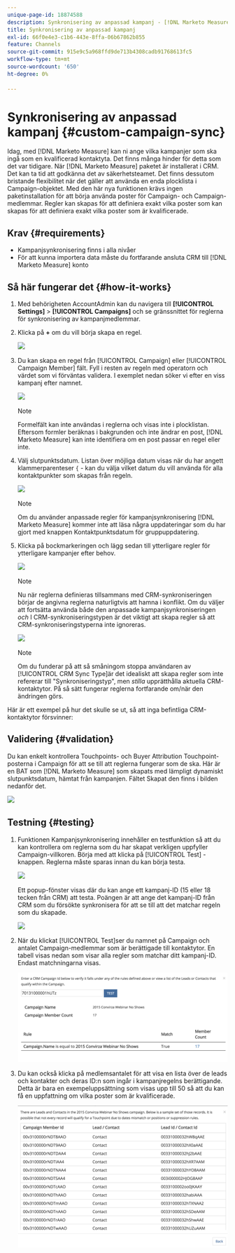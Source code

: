 ```yaml
---
unique-page-id: 18874588
description: Synkronisering av anpassad kampanj - [!DNL Marketo Measure]
title: Synkronisering av anpassad kampanj
exl-id: 66f0e4e3-c1b6-443e-8ffa-06b67862b855
feature: Channels
source-git-commit: 915e9c5a968ffd9de713b4308cadb91768613fc5
workflow-type: tm+mt
source-wordcount: '650'
ht-degree: 0%

---
```


# Synkronisering av anpassad kampanj {#custom-campaign-sync}

Idag, med [!DNL Marketo Measure] kan ni ange vilka kampanjer som ska ingå som en kvalificerad kontaktyta. Det finns många hinder för detta som det var tidigare. När [!DNL Marketo Measure] paketet är installerat i CRM. Det kan ta tid att godkänna det av säkerhetsteamet. Det finns dessutom bristande flexibilitet när det gäller att använda en enda plocklista i Campaign-objektet. Med den här nya funktionen krävs ingen paketinstallation för att börja använda poster för Campaign- och Campaign-medlemmar. Regler kan skapas för att definiera exakt vilka poster som kan skapas för att definiera exakt vilka poster som är kvalificerade.

## Krav {#requirements}

* Kampanjsynkronisering finns i alla nivåer
* För att kunna importera data måste du fortfarande ansluta CRM till [!DNL Marketo Measure] konto

## Så här fungerar det {#how-it-works}

1. Med behörigheten AccountAdmin kan du navigera till **[!UICONTROL Settings]** > **[!UICONTROL Campaigns]** och se gränssnittet för reglerna för synkronisering av kampanjmedlemmar.
1. Klicka på **+** om du vill börja skapa en regel.

   ![](assets/1-1.png)

1. Du kan skapa en regel från [!UICONTROL Campaign] eller [!UICONTROL Campaign Member] fält. Fyll i resten av regeln med operatorn och värdet som vi förväntas validera. I exemplet nedan söker vi efter en viss kampanj efter namnet.

   ![](assets/2-1.png)

   >[!NOTE]
   >
   >Formelfält kan inte användas i reglerna och visas inte i plocklistan. Eftersom formler beräknas i bakgrunden och inte ändrar en post, [!DNL Marketo Measure] kan inte identifiera om en post passar en regel eller inte.

1. Välj slutpunktsdatum. Listan över möjliga datum visas när du har angett klammerparenteser `{` - kan du välja vilket datum du vill använda för alla kontaktpunkter som skapas från regeln.

   ![](assets/3-1.png)

   >[!NOTE]
   >
   >Om du använder anpassade regler för kampanjsynkronisering [!DNL Marketo Measure] kommer inte att läsa några uppdateringar som du har gjort med knappen Kontaktpunktsdatum för gruppuppdatering.

1. Klicka på bockmarkeringen och lägg sedan till ytterligare regler för ytterligare kampanjer efter behov.

   ![](assets/4-1.png)

   >[!NOTE]
   >
   >Nu när reglerna definieras tillsammans med CRM-synkroniseringen börjar de angivna reglerna naturligtvis att hamna i konflikt. Om du väljer att fortsätta använda både den anpassade kampanjsynkroniseringen _och_ I CRM-synkroniseringstypen är det viktigt att skapa regler så att CRM-synkroniseringstyperna inte ignoreras.

   ![](assets/5-1.png)

   >[!NOTE]
   >
   >Om du funderar på att så småningom stoppa användaren av [!UICONTROL CRM Sync Type]är det idealiskt att skapa regler som inte refererar till &quot;Synkroniseringstyp&quot;, men _stilla_ upprätthålla aktuella CRM-kontaktytor. På så sätt fungerar reglerna fortfarande om/när den ändringen görs.

Här är ett exempel på hur det skulle se ut, så att inga befintliga CRM-kontaktytor försvinner:

## Validering {#validation}

Du kan enkelt kontrollera Touchpoints- och Buyer Attribution Touchpoint-posterna i Campaign för att se till att reglerna fungerar som de ska. Här är en BAT som [!DNL Marketo Measure] som skapats med lämpligt dynamiskt slutpunktsdatum, hämtat från kampanjen. Fältet Skapat den finns i bilden nedanför det.

![](assets/6-1.png)

## Testning {#testing}

1. Funktionen Kampanjsynkronisering innehåller en testfunktion så att du kan kontrollera om reglerna som du har skapat verkligen uppfyller Campaign-villkoren. Börja med att klicka på [!UICONTROL Test] -knappen. Reglerna måste sparas innan du kan börja testa.

   ![](assets/7-1.png)

   Ett popup-fönster visas där du kan ange ett kampanj-ID (15 eller 18 tecken från CRM) att testa. Poängen är att ange det kampanj-ID från CRM som du försökte synkronisera för att se till att det matchar regeln som du skapade.

   ![](assets/8-1.png)

1. När du klickat [!UICONTROL Test]ser du namnet på Campaign och antalet Campaign-medlemmar som är berättigade till kontaktytor. En tabell visas nedan som visar alla regler som matchar ditt kampanj-ID. Endast matchningarna visas.

   ![](assets/9.png)

1. Du kan också klicka på medlemsantalet för att visa en lista över de leads och kontakter och deras ID:n som ingår i kampanjregelns berättigande. Detta är bara en exempeluppsättning som visas upp till 50 så att du kan få en uppfattning om vilka poster som är kvalificerade.

   ![](assets/10.png)
